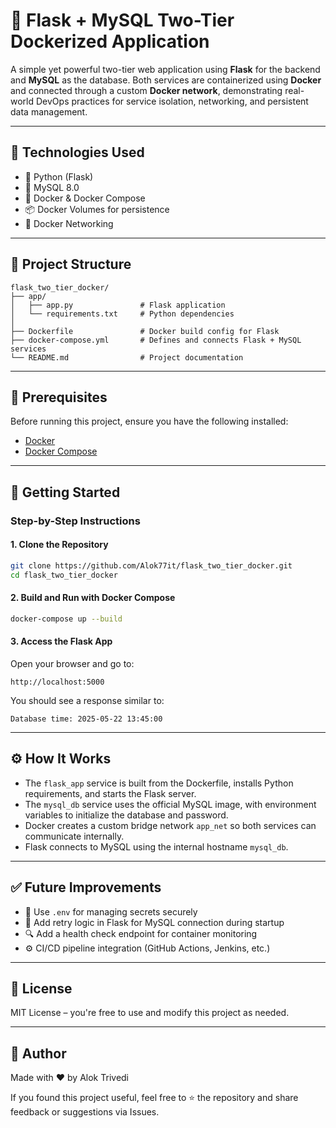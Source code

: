# 🚀 Flask + MySQL Two-Tier Dockerized Application

A simple yet powerful two-tier web application using **Flask** for the backend and **MySQL** as the database. Both services are containerized using **Docker** and connected through a custom **Docker network**, demonstrating real-world DevOps practices for service isolation, networking, and persistent data management.

---

## 🧰 Technologies Used

- 🐍 Python (Flask)
- 🐬 MySQL 8.0
- 🐳 Docker & Docker Compose
- 📦 Docker Volumes for persistence
- 🔄 Docker Networking

---

## 📁 Project Structure

```
flask_two_tier_docker/
├── app/
│   ├── app.py               # Flask application
│   └── requirements.txt     # Python dependencies
│
├── Dockerfile               # Docker build config for Flask
├── docker-compose.yml       # Defines and connects Flask + MySQL services
└── README.md                # Project documentation
```

---

## 🔧 Prerequisites

Before running this project, ensure you have the following installed:

- [Docker](https://docs.docker.com/get-docker/)
- [Docker Compose](https://docs.docker.com/compose/install/)

---

## 🚀 Getting Started

### Step-by-Step Instructions

#### 1. Clone the Repository

```bash
git clone https://github.com/Alok77it/flask_two_tier_docker.git
cd flask_two_tier_docker
```

#### 2. Build and Run with Docker Compose

```bash
docker-compose up --build
```

#### 3. Access the Flask App

Open your browser and go to:

```
http://localhost:5000
```

You should see a response similar to:

```
Database time: 2025-05-22 13:45:00
```

---

## ⚙️ How It Works

- The `flask_app` service is built from the Dockerfile, installs Python requirements, and starts the Flask server.
- The `mysql_db` service uses the official MySQL image, with environment variables to initialize the database and password.
- Docker creates a custom bridge network `app_net` so both services can communicate internally.
- Flask connects to MySQL using the internal hostname `mysql_db`.

---

## ✅ Future Improvements

- 🔐 Use `.env` for managing secrets securely
- 🔁 Add retry logic in Flask for MySQL connection during startup
- 🔍 Add a health check endpoint for container monitoring
- ⚙️ CI/CD pipeline integration (GitHub Actions, Jenkins, etc.)

---

## 📜 License

MIT License – you're free to use and modify this project as needed.

---

## 🙌 Author

Made with ❤️ by Alok Trivedi

If you found this project useful, feel free to ⭐ the repository and share feedback or suggestions via Issues.
